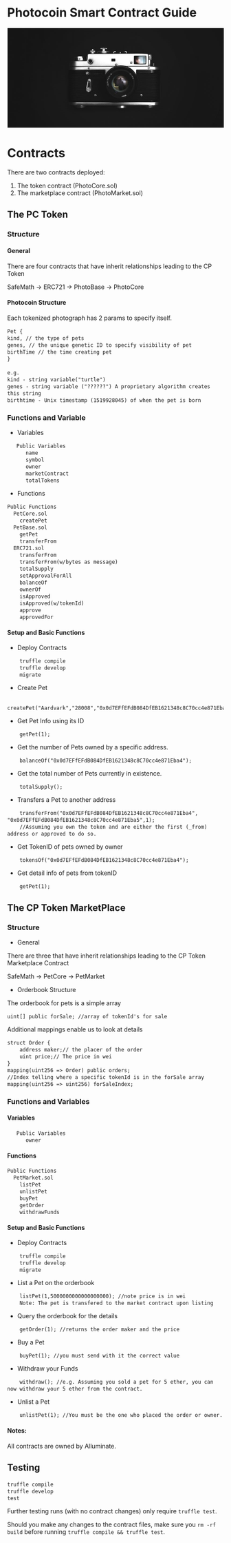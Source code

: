 # Photocoin Smart Contract Guide

![Photocoin](./public/camera.jpeg)



# Contracts

There are two contracts deployed:
1. The token contract (PhotoCore.sol)
2. The marketplace contract (PhotoMarket.sol)


## The PC Token

### Structure

#### General

There are four contracts that have inherit relationships leading to the CP Token

SafeMath -> ERC721 -> PhotoBase -> PhotoCore



#### Photocoin Structure

Each tokenized photograph has 2 params to specify itself.

    Pet {
    kind, // the type of pets
    genes, // the unique genetic ID to specify visibility of pet
    birthTime // the time creating pet
    }

    e.g. 
    kind - string variable("turtle")
    genes - string variable ("??????") A proprietary algorithm creates this string
    birthtime - Unix timestamp (1519928045) of when the pet is born

### Functions and Variable

  * Variables
```
   Public Variables
      name
      symbol
      owner 
      marketContract
      totalTokens
```

   * Functions
   
    Public Functions
      PetCore.sol
        createPet
      PetBase.sol
        getPet
        transferFrom
      ERC721.sol
        transferFrom
        transferFrom(w/bytes as message)
        totalSupply
        setApprovalForAll
        balanceOf
        ownerOf
        isApproved
        isApproved(w/tokenId)
        approve
        approvedFor

#### Setup and Basic Functions

  * Deploy Contracts
```       
    truffle compile
    truffle develop
    migrate
```    
  * Create Pet
```
    createPet("Aardvark","28008","0x0d7EFfEFdB084DfEB1621348c8C70cc4e871Eba4");
```
  * Get Pet Info using its ID
```    
    getPet(1);
```
  * Get the number of Pets owned by a specific address.
```
    balanceOf("0x0d7EFfEFdB084DfEB1621348c8C70cc4e871Eba4");
```
  * Get the total number of Pets currently in existence.
```
    totalSupply();
```
  * Transfers a Pet to another address
```
    transferFrom("0x0d7EFfEFdB084DfEB1621348c8C70cc4e871Eba4", "0x0d7EFfEFdB084DfEB1621348c8C70cc4e871Eba5",1); 
    //Assuming you own the token and are either the first (_from) address or approved to do so.
```
  * Get TokenID of pets owned by owner
```    
    tokensOf("0x0d7EFfEFdB084DfEB1621348c8C70cc4e871Eba4");
```
  * Get detail info of pets from tokenID
```    
    getPet(1);
```

## The CP Token MarketPlace

### Structure
  * General

There are three that have inherit relationships leading to the CP Token Marketplace Contract

SafeMath -> PetCore -> PetMarket


  * Orderbook Structure

The orderbook for pets is a simple array

    uint[] public forSale; //array of tokenId's for sale

Additional mappings enable us to look at details

    struct Order {
        address maker;// the placer of the order
        uint price;// The price in wei
    }
    mapping(uint256 => Order) public orders;
    //Index telling where a specific tokenId is in the forSale array
    mapping(uint256 => uint256) forSaleIndex;


### Functions and Variables

#### Variables
```
   Public Variables
      owner 
```

#### Functions
   
    Public Functions
      PetMarket.sol
        listPet
        unlistPet
        buyPet
        getOrder
        withdrawFunds
      
   
#### Setup and Basic Functions

  * Deploy Contracts
```       
    truffle compile
    truffle develop
    migrate
```   
  * List a Pet on the orderbook
```
    listPet(1,5000000000000000000); //note price is in wei
    Note: The pet is transfered to the market contract upon listing
```
  * Query the orderbook for the details
```
    getOrder(1); //returns the order maker and the price
```   
  * Buy a Pet
```
    buyPet(1); //you must send with it the correct value
```
  * Withdraw your Funds
```
    withdraw(); //e.g. Assuming you sold a pet for 5 ether, you can now withdraw your 5 ether from the contract.
```
  * Unlist a Pet
```
    unlistPet(1); //You must be the one who placed the order or owner. 
```



#### Notes:

All contracts are owned by Alluminate.


## Testing
```
truffle compile
truffle develop
test
```

Further testing runs (with no contract changes) only require `truffle test`.

Should you make any changes to the contract files, make sure you `rm -rf build` before running `truffle compile && truffle test`.
